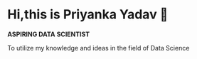 # Hi,this is Priyanka Yadav 👋

**ASPIRING DATA SCIENTIST**

To utilize my knowledge and ideas in the field of Data Science

